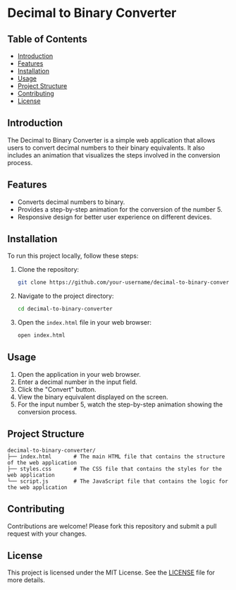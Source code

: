 # Decimal to Binary Converter

## Table of Contents
- [Introduction](#introduction)
- [Features](#features)
- [Installation](#installation)
- [Usage](#usage)
- [Project Structure](#project-structure)
- [Contributing](#contributing)
- [License](#license)

## Introduction
The Decimal to Binary Converter is a simple web application that allows users to convert decimal numbers to their binary equivalents. It also includes an animation that visualizes the steps involved in the conversion process.

## Features
- Converts decimal numbers to binary.
- Provides a step-by-step animation for the conversion of the number 5.
- Responsive design for better user experience on different devices.

## Installation
To run this project locally, follow these steps:

1. Clone the repository:
    ```bash
    git clone https://github.com/your-username/decimal-to-binary-converter.git
    ```
2. Navigate to the project directory:
    ```bash
    cd decimal-to-binary-converter
    ```
3. Open the `index.html` file in your web browser:
    ```bash
    open index.html
    ```

## Usage
1. Open the application in your web browser.
2. Enter a decimal number in the input field.
3. Click the "Convert" button.
4. View the binary equivalent displayed on the screen.
5. For the input number 5, watch the step-by-step animation showing the conversion process.

## Project Structure

```plaintext
decimal-to-binary-converter/
├── index.html       # The main HTML file that contains the structure of the web application
├── styles.css       # The CSS file that contains the styles for the web application
└── script.js        # The JavaScript file that contains the logic for the web application
```
## Contributing
Contributions are welcome! Please fork this repository and submit a pull request with your changes.

## License
This project is licensed under the MIT License. See the [LICENSE](LICENSE) file for more details.